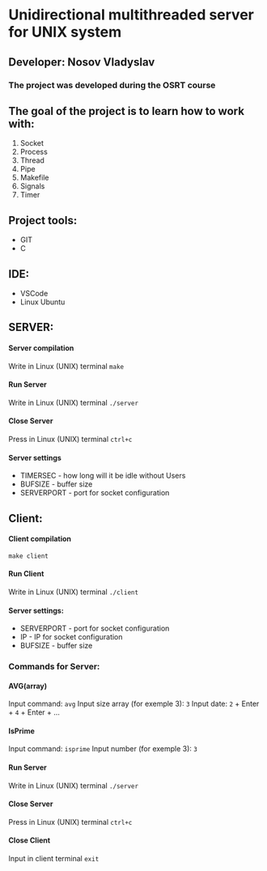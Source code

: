 # Unidirectional multithreaded server for UNIX system
## Developer: Nosov Vladyslav

### The project was developed during the OSRT course

## The goal of the project is to learn how to work with:
1. Socket
2. Process
3. Thread
4. Pipe
5. Makefile
6. Signals
7. Timer

## Project tools:
- GIT
- C

## IDE:
- VSCode
- Linux Ubuntu
  
## SERVER:
#### Server compilation
Write in Linux (UNIX) terminal 
``` make ```
#### Run Server
Write in Linux (UNIX) terminal 
``` ./server ```
#### Close Server
Press in Linux (UNIX) terminal 
``` ctrl+c ```
#### Server settings
- TIMERSEC - how long will it be idle without Users
- BUFSIZE - buffer size
- SERVERPORT - port for socket configuration

## Client:
#### Client compilation
``` make client ```
#### Run Client
Write in Linux (UNIX) terminal 
``` ./client ```
#### Server settings:
- SERVERPORT - port for socket configuration
- IP - IP for socket configuration
- BUFSIZE - buffer size

### Commands for Server:
#### AVG(array)
Input command:
    ``` avg ```
Input size array (for exemple 3):
    ``` 3 ```
Input date:
    ``` 2 ``` + Enter + ``` 4 ``` + Enter + ...
#### IsPrime
Input command:
    ` isprime `
Input number (for exemple 3):
    ``` 3 ```

#### Run Server
Write in Linux (UNIX) terminal 
``` ./server ```
#### Close Server
Press in Linux (UNIX) terminal 
``` ctrl+c ```
#### Close Client
Input in client terminal 
``` exit ```